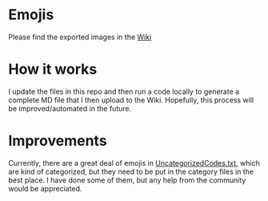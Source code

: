 # Emojis
Please find the exported images in the [Wiki](https://github.com/itecompro/markdown-emoji-cheatsheet/wiki)

# How it works
I update the files in this repo and then run a code locally to generate a complete MD file that I then upload to the Wiki. Hopefully, this process will be improved/automated in the future.

# Improvements
Currently, there are a great deal of emojis in [UncategorizedCodes.txt](https://github.com/itecompro/markdown-emoji-cheatsheet/blob/master/UncategorizedCodes.txt), which are kind of categorized, but they need to be put in the category files in the best place. I have done some of them, but any help from the community would be appreciated.